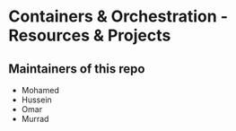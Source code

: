 # Containers & Orchestration -  Resources & Projects

## Maintainers of this repo

- Mohamed
- Hussein
- Omar
- Murrad
